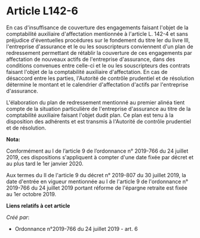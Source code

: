 # Article L142-6

En cas d'insuffisance de couverture des engagements faisant l'objet de la comptabilité auxiliaire d'affectation mentionnée à
l'article L. 142-4 et sans préjudice d'éventuelles procédures sur le fondement du titre Ier du livre III, l'entreprise
d'assurance et le ou les souscripteurs conviennent d'un plan de redressement permettant de rétablir la couverture de ces
engagements par affectation de nouveaux actifs de l'entreprise d'assurance, dans des conditions convenues entre celle-ci et
le ou les souscripteurs des contrats faisant l'objet de la comptabilité auxiliaire d'affectation. En cas de désaccord entre
les parties, l'Autorité de contrôle prudentiel et de résolution détermine le montant et le calendrier d'affectation d'actifs
par l'entreprise d'assurance.

L'élaboration du plan de redressement mentionné au premier alinéa tient compte de la situation particulière de l'entreprise
d'assurance au titre de la comptabilité auxiliaire faisant l'objet dudit plan. Ce plan est tenu à la disposition des
adhérents et est transmis à l'Autorité de contrôle prudentiel et de résolution.

**Nota:**

Conformément au I de l’article 9 de l’ordonnance n° 2019-766 du 24 juillet 2019, ces dispositions s'appliquent à compter
d'une date fixée par décret et au plus tard le 1er janvier 2020.

Aux termes du II de l'article 9 du décret n° 2019-807 du 30 juillet 2019, la date d'entrée en vigueur mentionnée au I de
l'article 9 de l'ordonnance n° 2019-766 du 24 juillet 2019 portant réforme de l'épargne retraite est fixée au 1er octobre
2019.

**Liens relatifs à cet article**

_Créé par_:

  - Ordonnance n°2019-766 du 24 juillet 2019 - art. 6
